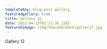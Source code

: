 ```yaml
---
templateKey: blog-post-gallery
featuredgallery: true
title: Gallery 12
date: 2022-04-25T01:11:36.136Z
featuredimage: /img/thecedarmotelgallery7.jpg
---
```

Gallery 12